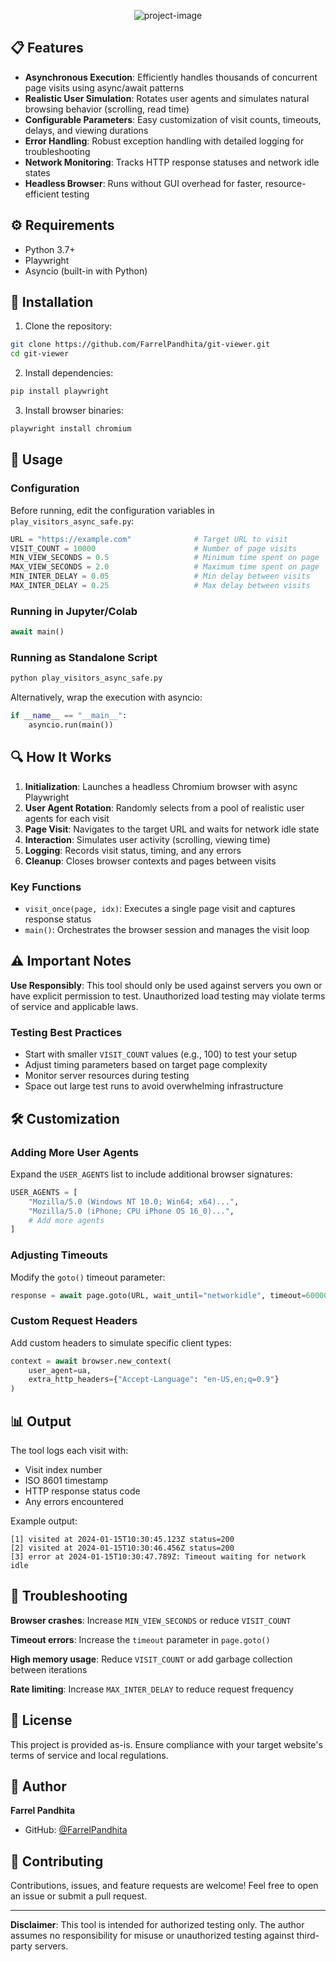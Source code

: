 <p align="center"><img src="https://socialify.git.ci/FarrelPandhita/git-viewer/image?custom_description=A+high-performance+asynchronous+web+visitor+tool+built+with+Playwright+for+testing%2C+monitoring%2C+and+analyzing+web+page+performance+under+load.&amp;description=1&amp;font=JetBrains+Mono&amp;language=1&amp;name=1&amp;owner=1&amp;pattern=Floating+Cogs&amp;stargazers=1&amp;theme=Dark" alt="project-image"></p>


## 📋 Features

- **Asynchronous Execution**: Efficiently handles thousands of concurrent page visits using async/await patterns
- **Realistic User Simulation**: Rotates user agents and simulates natural browsing behavior (scrolling, read time)
- **Configurable Parameters**: Easy customization of visit counts, timeouts, delays, and viewing durations
- **Error Handling**: Robust exception handling with detailed logging for troubleshooting
- **Network Monitoring**: Tracks HTTP response statuses and network idle states
- **Headless Browser**: Runs without GUI overhead for faster, resource-efficient testing

## ⚙️ Requirements

- Python 3.7+
- Playwright
- Asyncio (built-in with Python)

## 🚀 Installation

1. Clone the repository:
```bash
git clone https://github.com/FarrelPandhita/git-viewer.git
cd git-viewer
```

2. Install dependencies:
```bash
pip install playwright
```

3. Install browser binaries:
```bash
playwright install chromium
```

## 📖 Usage

### Configuration

Before running, edit the configuration variables in `play_visitors_async_safe.py`:

```python
URL = "https://example.com"              # Target URL to visit
VISIT_COUNT = 10000                      # Number of page visits
MIN_VIEW_SECONDS = 0.5                   # Minimum time spent on page
MAX_VIEW_SECONDS = 2.0                   # Maximum time spent on page
MIN_INTER_DELAY = 0.05                   # Min delay between visits
MAX_INTER_DELAY = 0.25                   # Max delay between visits
```

### Running in Jupyter/Colab

```python
await main()
```

### Running as Standalone Script

```bash
python play_visitors_async_safe.py
```

Alternatively, wrap the execution with asyncio:

```python
if __name__ == "__main__":
    asyncio.run(main())
```

## 🔍 How It Works

1. **Initialization**: Launches a headless Chromium browser with async Playwright
2. **User Agent Rotation**: Randomly selects from a pool of realistic user agents for each visit
3. **Page Visit**: Navigates to the target URL and waits for network idle state
4. **Interaction**: Simulates user activity (scrolling, viewing time)
5. **Logging**: Records visit status, timing, and any errors
6. **Cleanup**: Closes browser contexts and pages between visits

### Key Functions

- `visit_once(page, idx)`: Executes a single page visit and captures response status
- `main()`: Orchestrates the browser session and manages the visit loop

## ⚠️ Important Notes

**Use Responsibly**: This tool should only be used against servers you own or have explicit permission to test. Unauthorized load testing may violate terms of service and applicable laws.

### Testing Best Practices

- Start with smaller `VISIT_COUNT` values (e.g., 100) to test your setup
- Adjust timing parameters based on target page complexity
- Monitor server resources during testing
- Space out large test runs to avoid overwhelming infrastructure

## 🛠️ Customization

### Adding More User Agents

Expand the `USER_AGENTS` list to include additional browser signatures:

```python
USER_AGENTS = [
    "Mozilla/5.0 (Windows NT 10.0; Win64; x64)...",
    "Mozilla/5.0 (iPhone; CPU iPhone OS 16_0)...",
    # Add more agents
]
```

### Adjusting Timeouts

Modify the `goto()` timeout parameter:

```python
response = await page.goto(URL, wait_until="networkidle", timeout=60000)  # 60 seconds
```

### Custom Request Headers

Add custom headers to simulate specific client types:

```python
context = await browser.new_context(
    user_agent=ua,
    extra_http_headers={"Accept-Language": "en-US,en;q=0.9"}
)
```

## 📊 Output

The tool logs each visit with:
- Visit index number
- ISO 8601 timestamp
- HTTP response status code
- Any errors encountered

Example output:
```
[1] visited at 2024-01-15T10:30:45.123Z status=200
[2] visited at 2024-01-15T10:30:46.456Z status=200
[3] error at 2024-01-15T10:30:47.789Z: Timeout waiting for network idle
```

## 🐛 Troubleshooting

**Browser crashes**: Increase `MIN_VIEW_SECONDS` or reduce `VISIT_COUNT`

**Timeout errors**: Increase the `timeout` parameter in `page.goto()`

**High memory usage**: Reduce `VISIT_COUNT` or add garbage collection between iterations

**Rate limiting**: Increase `MAX_INTER_DELAY` to reduce request frequency

## 📝 License

This project is provided as-is. Ensure compliance with your target website's terms of service and local regulations.

## 👤 Author

**Farrel Pandhita**
- GitHub: [@FarrelPandhita](https://github.com/FarrelPandhita)

## 🤝 Contributing

Contributions, issues, and feature requests are welcome! Feel free to open an issue or submit a pull request.

---

**Disclaimer**: This tool is intended for authorized testing only. The author assumes no responsibility for misuse or unauthorized testing against third-party servers.
